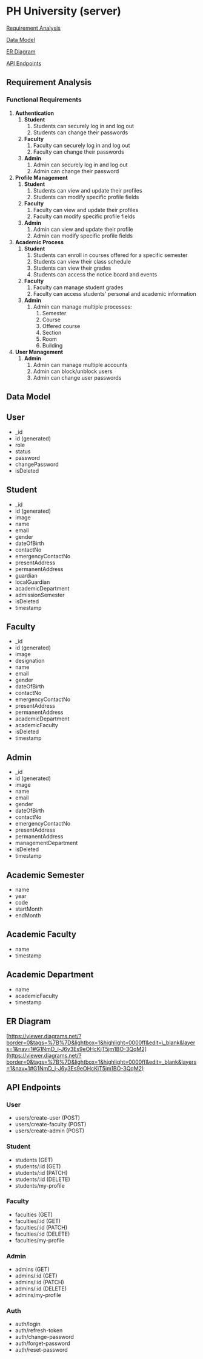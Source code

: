 # PH University (server)

[Requirement Analysis](https://github.com/suny-webdevs/ph-university/tree/main#requirement-analysis)

[Data Model](https://github.com/suny-webdevs/ph-university/tree/main#data-model)

[ER Diagram](https://github.com/suny-webdevs/ph-university/tree/main#er-diagram)

[API Endpoints](https://github.com/suny-webdevs/ph-university/tree/main#api-endpoints)

## Requirement Analysis

### Functional Requirements

1. **Authentication**
   1. **Student**
      1. Students can securely log in and log out
      2. Students can change their passwords
   2. **Faculty**
      1. Faculty can securely log in and log out
      2. Faculty can change their passwords
   3. **Admin**
      1. Admin can securely log in and log out
      2. Admin can change their password
2. **Profile Management**
   1. **Student**
      1. Students can view and update their profiles
      2. Students can modify specific profile fields
   2. **Faculty**
      1. Faculty can view and update their profiles
      2. Faculty can modify specific profile fields
   3. **Admin**
      1. Admin can view and update their profile
      2. Admin can modify specific profile fields
3. **Academic Process**
   1. **Student**
      1. Students can enroll in courses offered for a specific semester
      2. Students can view their class schedule
      3. Students can view their grades
      4. Students can access the notice board and events
   2. **Faculty**
      1. Faculty can manage student grades
      2. Faculty can access students' personal and academic information
   3. **Admin**
      1. Admin can manage multiple processes:
         1. Semester
         2. Course
         3. Offered course
         4. Section
         5. Room
         6. Building
4. **User Management**
   1. **Admin**
      1. Admin can manage multiple accounts
      2. Admin can block/unblock users
      3. Admin can change user passwords

## Data Model

## User

- \_id
- id (generated)
- role
- status
- password
- changePassword
- isDeleted

## Student

- \_id
- id (generated)
- image
- name
- email
- gender
- dateOfBirth
- contactNo
- emergencyContactNo
- presentAddress
- permanentAddress
- guardian
- localGuardian
- academicDepartment
- admissionSemester
- isDeleted
- timestamp

## Faculty

- \_id
- id (generated)
- image
- designation
- name
- email
- gender
- dateOfBirth
- contactNo
- emergencyContactNo
- presentAddress
- permanentAddress
- academicDepartment
- academicFaculty
- isDeleted
- timestamp

## Admin

- \_id
- id (generated)
- image
- name
- email
- gender
- dateOfBirth
- contactNo
- emergencyContactNo
- presentAddress
- permanentAddress
- managementDepartment
- isDeleted
- timestamp

## Academic Semester

- name
- year
- code
- startMonth
- endMonth

## Academic Faculty

- name
- timestamp

## Academic Department

- name
- academicFaculty
- timestamp

## ER Diagram

[https://viewer.diagrams.net/?border=0&tags=%7B%7D&lightbox=1&highlight=0000ff&edit=\_blank&layers=1&nav=1#G1NmD_j-J6y3Es9eOHcKjT5jm1BO-3QqM2](https://viewer.diagrams.net/?border=0&tags=%7B%7D&lightbox=1&highlight=0000ff&edit=_blank&layers=1&nav=1#G1NmD_j-J6y3Es9eOHcKjT5jm1BO-3QqM2)

## API Endpoints

### User

- users/create-user (POST)
- users/create-faculty (POST)
- users/create-admin (POST)

### Student

- students (GET)
- students/:id (GET)
- students/:id (PATCH)
- students/:id (DELETE)
- students/my-profile

### Faculty

- faculties (GET)
- faculties/:id (GET)
- faculties/:id (PATCH)
- faculties/:id (DELETE)
- faculties/my-profile

### Admin

- admins (GET)
- admins/:id (GET)
- admins/:id (PATCH)
- admins/:id (DELETE)
- admins/my-profile

### Auth

- auth/login
- auth/refresh-token
- auth/change-password
- auth/forget-password
- auth/reset-password
